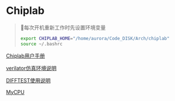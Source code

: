# Chiplab

> 📌每次开机重新工作时先设置环境变量
>
> ```bash
> export CHIPLAB_HOME="/home/aurora/Code_DISK/Arch/chiplab"
> source ~/.bashrc
> ```

[Chiplab用户手册](Chiplab用户手册/Chiplab用户手册.md "Chiplab用户手册")

[verilator仿真环境说明](verilator仿真环境说明/verilator仿真环境说明.md "verilator仿真环境说明")

[DIFFTEST使用说明](DIFFTEST使用说明/DIFFTEST使用说明.md "DIFFTEST使用说明")

[MyCPU](MyCPU/MyCPU.md "MyCPU")
